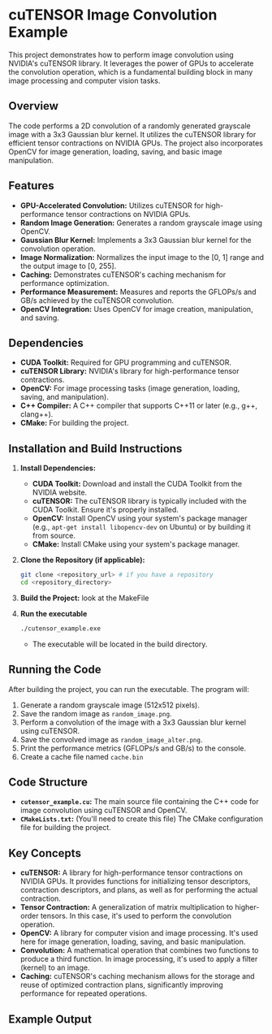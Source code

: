 # cuTENSOR Image Convolution Example

This project demonstrates how to perform image convolution using NVIDIA's cuTENSOR library. It leverages the power of GPUs to accelerate the convolution operation, which is a fundamental building block in many image processing and computer vision tasks.

## Overview

The code performs a 2D convolution of a randomly generated grayscale image with a 3x3 Gaussian blur kernel. It utilizes the cuTENSOR library for efficient tensor contractions on NVIDIA GPUs. The project also incorporates OpenCV for image generation, loading, saving, and basic image manipulation.

## Features

*   **GPU-Accelerated Convolution:** Utilizes cuTENSOR for high-performance tensor contractions on NVIDIA GPUs.
*   **Random Image Generation:** Generates a random grayscale image using OpenCV.
*   **Gaussian Blur Kernel:** Implements a 3x3 Gaussian blur kernel for the convolution operation.
*   **Image Normalization:** Normalizes the input image to the [0, 1] range and the output image to [0, 255].
*   **Caching:** Demonstrates cuTENSOR's caching mechanism for performance optimization.
*   **Performance Measurement:** Measures and reports the GFLOPs/s and GB/s achieved by the cuTENSOR convolution.
* **OpenCV Integration:** Uses OpenCV for image creation, manipulation, and saving.

## Dependencies

*   **CUDA Toolkit:** Required for GPU programming and cuTENSOR.
*   **cuTENSOR Library:** NVIDIA's library for high-performance tensor contractions.
*   **OpenCV:** For image processing tasks (image generation, loading, saving, and manipulation).
*   **C++ Compiler:** A C++ compiler that supports C++11 or later (e.g., g++, clang++).
* **CMake:** For building the project.

## Installation and Build Instructions

1.  **Install Dependencies:**
    *   **CUDA Toolkit:** Download and install the CUDA Toolkit from the NVIDIA website.
    *   **cuTENSOR:** The cuTENSOR library is typically included with the CUDA Toolkit. Ensure it's properly installed.
    *   **OpenCV:** Install OpenCV using your system's package manager (e.g., `apt-get install libopencv-dev` on Ubuntu) or by building it from source.
    * **CMake:** Install CMake using your system's package manager.

2.  **Clone the Repository (if applicable):**
    ```bash
    git clone <repository_url> # if you have a repository
    cd <repository_directory>
    ```

3.  **Build the Project:**
    look at the MakeFile

4. **Run the executable**
    ```bash
    ./cutensor_example.exe
    ```
    * The executable will be located in the build directory.

## Running the Code

After building the project, you can run the executable. The program will:

1.  Generate a random grayscale image (512x512 pixels).
2.  Save the random image as `random_image.png`.
3.  Perform a convolution of the image with a 3x3 Gaussian blur kernel using cuTENSOR.
4.  Save the convolved image as `random_image_alter.png`.
5.  Print the performance metrics (GFLOPs/s and GB/s) to the console.
6. Create a cache file named `cache.bin`

## Code Structure

*   **`cutensor_example.cu`:** The main source file containing the C++ code for image convolution using cuTENSOR and OpenCV.
*   **`CMakeLists.txt`:** (You'll need to create this file) The CMake configuration file for building the project.

## Key Concepts

*   **cuTENSOR:** A library for high-performance tensor contractions on NVIDIA GPUs. It provides functions for initializing tensor descriptors, contraction descriptors, and plans, as well as for performing the actual contraction.
*   **Tensor Contraction:** A generalization of matrix multiplication to higher-order tensors. In this case, it's used to perform the convolution operation.
*   **OpenCV:** A library for computer vision and image processing. It's used here for image generation, loading, saving, and basic manipulation.
*   **Convolution:** A mathematical operation that combines two functions to produce a third function. In image processing, it's used to apply a filter (kernel) to an image.
* **Caching:** cuTENSOR's caching mechanism allows for the storage and reuse of optimized contraction plans, significantly improving performance for repeated operations.

## Example Output

